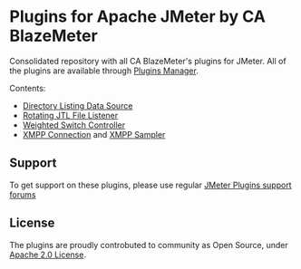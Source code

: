 # Plugins for Apache JMeter by CA BlazeMeter
Consolidated repository with all CA BlazeMeter's plugins for JMeter. All of the plugins are available through [Plugins Manager](https://jmeter-plugins.org/wiki/PluginsManager/).

Contents:
 - [Directory Listing Data Source](directory-listing/DirectoryListing.md)
 - [Rotating JTL File Listener](rotating-listener/RotatingListener.md)
 - [Weighted Switch Controller](wsc/WeightedSwitchController.md)
 - [XMPP Connection](xmpp/XMPPConnection.md) and [XMPP Sampler](xmpp/XMPPSampler.md)  

## Support

To get support on these plugins, please use regular [JMeter Plugins support forums](https://groups.google.com/forum/#!forum/jmeter-plugins)

## License

The plugins are proudly controbuted to community as Open Source, under [Apache 2.0 License](LICENSE).
